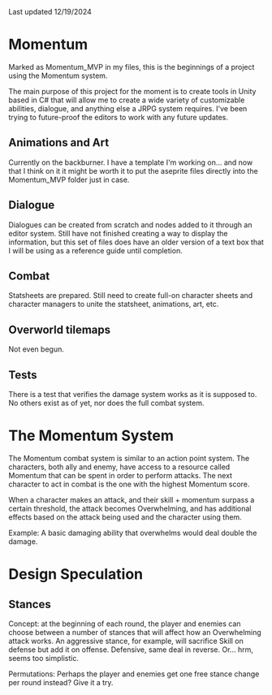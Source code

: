 Last updated 12/19/2024

# Momentum

Marked as Momentum_MVP in my files, this is the beginnings of a project using the Momentum system.

The main purpose of this project for the moment is to create tools in Unity based in C# that will allow me to create a wide variety of customizable abilities, dialogue, and anything else a JRPG system requires. I've been trying to future-proof the editors to work with any future updates.

## Animations and Art

Currently on the backburner. I have a template I'm working on... and now that I think on it it might be worth it to put the aseprite files directly into the Momentum_MVP folder just in case.

## Dialogue

Dialogues can be created from scratch and nodes added to it through an editor system. Still have not finished creating a way to display the information, but this set of files does have an older version of a text box that I will be using as a reference guide until completion.

## Combat

Statsheets are prepared. Still need to create full-on character sheets and character managers to unite the statsheet, animations, art, etc.

## Overworld tilemaps

Not even begun.

## Tests

There is a test that verifies the damage system works as it is supposed to. No others exist as of yet, nor does the full combat system.

# The Momentum System

The Momentum combat system is similar to an action point system. The characters, both ally and enemy, have access to a resource called Momentum that can be spent in order to perform attacks. The next character to act in combat is the one with the highest Momentum score.

When a character makes an attack, and their skill + momentum surpass a certain threshold, the attack becomes Overwhelming, and has additional effects based on the attack being used and the character using them.

Example: A basic damaging ability that overwhelms would deal double the damage.

# Design Speculation

## Stances

Concept: at the beginning of each round, the player and enemies can choose between a number of stances that will affect how an Overwhelming attack works. An aggressive stance, for example, will sacrifice Skill on defense but add it on offense. Defensive, same deal in reverse. Or... hrm, seems too simplistic.

Permutations: Perhaps the player and enemies get one free stance change per round instead? Give it a try.